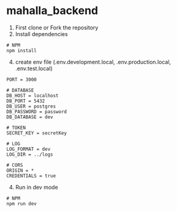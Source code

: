 # mahalla_backend

1. First clone or Fork the repository
2. Install dependencies
```
# NPM
npm install
```
4. create env file (.env.development.local, .env.production.local, .env.test.local)
```# PORT
PORT = 3000

# DATABASE
DB_HOST = localhost
DB_PORT = 5432
DB_USER = postgres
DB_PASSWORD = password
DB_DATABASE = dev

# TOKEN
SECRET_KEY = secretKey

# LOG
LOG_FORMAT = dev
LOG_DIR = ../logs

# CORS
ORIGIN = *
CREDENTIALS = true
```
4. Run in dev mode
```
# NPM
npm run dev
```
